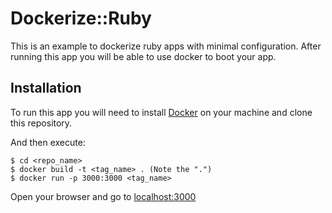 
# Dockerize::Ruby

This is an example to dockerize ruby apps with minimal configuration. After running this app you will be able to use docker to boot your app.

## Installation

To run this app you will need to install [Docker](https://docs.docker.com/get-docker/) on your machine and clone this repository.

And then execute:
```
$ cd <repo_name>
$ docker build -t <tag_name> . (Note the ".")
$ docker run -p 3000:3000 <tag_name>
```

Open your browser and go to [localhost:3000](http://localhost:3000)
